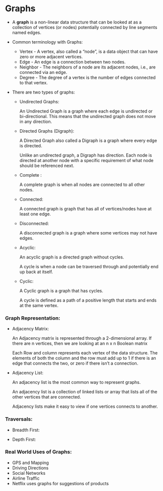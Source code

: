 # Graphs

- A **graph** is a non-linear data structure that can be looked at as a collection of vertices (or nodes) potentially connected by line segments named edges.

- Common terminology with Graphs:

  - Vertex - A vertex, also called a “node”, is a data object that can have zero or more adjacent vertices.
  - Edge - An edge is a connection between two nodes.
  - Neighbor - The neighbors of a node are its adjacent nodes, i.e., are connected via an edge.
  - Degree - The degree of a vertex is the number of edges connected to that vertex.

- There are two types of graphs:
  - Undirected Graphs:
  
    An Undirected Graph is a graph where each edge is undirected or bi-directional. This means that the undirected graph does not move in any direction.

  - Directed Graphs (Digraph):

    A Directed Graph also called a Digraph is a graph where every edge is directed.

    Unlike an undirected graph, a Digraph has direction. Each node is directed at another node with a specific requirement of what node should be referenced next.

  - Complete :
  
    A complete graph is when all nodes are connected to all other nodes.

  - Connected:

    A connected graph is graph that has all of vertices/nodes have at least one edge.

  - Disconnected:

    A disconnected graph is a graph where some vertices may not have edges.

  - Acyclic:

    An acyclic graph is a directed graph without cycles.

    A cycle is when a node can be traversed through and potentially end up back at itself.

  - Cyclic:

    A Cyclic graph is a graph that has cycles.

    A cycle is defined as a path of a positive length that starts and ends at the same vertex.


### Graph Representation:

  - Adjacency Matrix:

    An Adjacency matrix is represented through a 2-dimensional array. If there are n vertices, then we are looking at an n x n Boolean matrix

    Each Row and column represents each vertex of the data structure. The elements of both the column and the row must add up to 1 if there is an edge that connects the two, or zero if there isn’t a connection.
  
  - Adjacency List:

    An adjacency list is the most common way to represent graphs.

    An adjacency list is a collection of linked lists or array that lists all of the other vertices that are connected.

    Adjacency lists make it easy to view if one vertices connects to another.

### Traversals:

  - Breadth First:






  - Depth First:


### Real World Uses of Graphs:

- GPS and Mapping
- Driving Directions
- Social Networks
- Airline Traffic
- Netflix uses graphs for suggestions of products